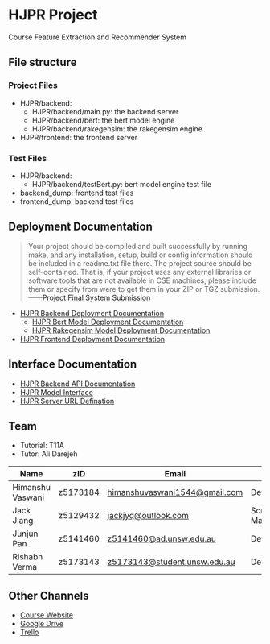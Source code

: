 # HJPR Project

Course Feature Extraction and Recommender System

## File structure

### Project Files

- HJPR/backend:
  - HJPR/backend/main.py: the backend server
  - HJPR/backend/bert: the bert model engine
  - HJPR/backend/rakegensim: the rakegensim engine
- HJPR/frontend: the frontend server

### Test Files

- HJPR/backend:
  - HJPR/backend/testBert.py: bert model engine test file
- backend_dump: frontend test files
- frontend_dump: backend test files

## Deployment Documentation

> Your project should be compiled and built successfully by running make, and any installation, setup, build or config information should be included in a readme.txt file there.
> The project source should be self-contained. That is, if your project uses any external libraries or software tools that are not available in CSE machines, please include them or specify from were to get them in your ZIP or TGZ submission.
> ——[Project Final System Submission](https://webcms3.cse.unsw.edu.au/COMP9900/19T2/resources/27665)

- [HJPR Backend Deployment Documentation](./documentation/backend_deploy.md)
  - [HJPR Bert Model Deployment Documentation](./documentation/bert_deploy.md)
  - [HJPR Rakegensim Model Deployment Documentation](./documentation/rakegensim_deploy.md)
- [HJPR Frontend Deployment Documentation](./documentation/frontend_deploy.md)

## Interface Documentation

- [HJPR Backend API Documentation](./documentation/backend_api.md)
- [HJPR Model Interface](./documentation/model_interface.md)
- [HJPR Server URL Defination](./documentation/server_url.md)

## Team

- Tutorial: T11A
- Tutor: Ali Darejeh

| **Name**         | **zID**  | **Email**                     | **Role**               |
| ---------------- | -------- | ----------------------------- | ---------------------- |
| Himanshu Vaswani | z5173184 | himanshuvaswani1544@gmail.com | Developer              |
| Jack Jiang       | z5129432 | jackjyq@outlook.com           | Scrum Master/Developer |
| Junjun Pan       | z5141460 | z5141460@ad.unsw.edu.au       | Developer              |
| Rishabh Verma    | z5173143 | z5173143@student.unsw.edu.au  | Developer              |

## Other Channels

- [Course Website](https://webcms3.cse.unsw.edu.au/COMP9900/19T2/)
- [Google Drive](https://drive.google.com/drive/folders/17uxR4HrlkMTmWBHJNuZqe2dFg7krcCz2?usp=sharing)
- [Trello](https://trello.com/b/An48d5C7/hjpr)